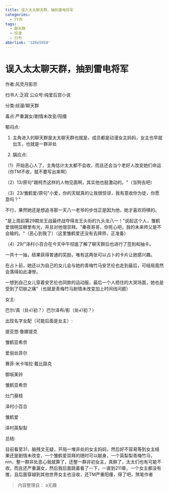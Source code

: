 ```yaml
---
title: 误入太太聊天群，抽到雷电将军
categories:
  - YY向
tags:
  - 聊天群
  - 综漫
  - 扫书
abbrlink: '128e5958'
---
```

# 误入太太聊天群，抽到雷电将军
作者:风灵月影宗

扫书人:乏寂 公众号:纯爱后宫小说

分类:综漫/聊天群

毒点:严重漏女/剧情未改变/阳痿

郁闷点:

1.  主角进入的聊天群是太太聊天群也就是，成员都是动漫女主妈妈，女主也早就出生，也就是一群非处

2.  膈应点:

（1）开始恶心人了，主角估计太太都不会收，而且还会当个老好人改变她们命运（你TM不收，就不要写出来啊）

（2）13/原句"跟柯杰这样的人物见面啊，其实他也挺激动的。"（当狗去吧）

（3）23/雏鹤爱/原句"小爱，你的天赋真的让我很惊讶，我有意收你为徒，你愿意吗？"

不行，果然她还是想追寻那一天八一老爷的步伐正是因为他，她才喜欢将棋的。

"是上周前第29期龙王战最终战夺得龙王头衔的九头龙八一！"说起这个人，雏鹤爱很明显眼里有光，并且对他很崇拜。"秦夜哥哥，你死心吧，我的未来师父是不会输的。"（恶心到我了）（这里雏鹤爱还没有去拜师，正准备）

（4）29/"泽村小百合在今天中午彻底了解了聊天群后也进行了签到和抽卡。

一共十一抽，结果获得普通的奖励，唯有这两张可以占卜的卡片让她感兴趣。

在占卜前，她还以为自己的女儿会与她的青梅竹马安艺伦也走到最后，可结局竟然会落得如此凄惨。

一想到自己女儿穿着安艺伦也同款的运动服，最后一个人捂住的大哭场面，她也是受到了切肤之痛"（也就是青梅竹马剧情未改变加上时间线问题）

女主:

巴尔/真（处√/初？）巴尔泽布/影（处√/初？）

出现名字女配（可能后面是女主）:

提亚悠·鲁娜提克

雏鹤亚希奈

爱丽丝菲尔

赛菲·米卡埃拉·戴比路克

御坂美铃

雏鹤亚希奈

灶门葵枝

泽村小百合

雏鹤爱

泽村英梨梨

总结:

目前看至31，脑残文无疑，开局一堆非处的女主妈妈，然后好不容易等到女主结果还是剧情未改变，一个雏鹤爱崇拜的随时可以献身，一个英梨梨青梅竹马，nm，整一群非处恶心我就算了，还整一群非初女主，真醉了，太太们也有可能不收，而且还严重漏女，然后我后面跳着看了一下，一直到211章，一个女主都没有推，且后面穿越到其他世界女主也没收，还TM严重阳痿，得了吧，煞笔作者


> 内容整理自： a无趣